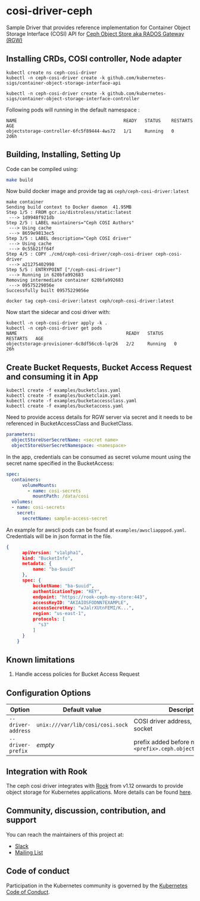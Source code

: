 # cosi-driver-ceph

Sample Driver that provides reference implementation for Container Object Storage Interface (COSI) API for [Ceph Object Store aka RADOS Gateway (RGW)](https://docs.ceph.com/en/latest/man/8/radosgw/)

## Installing CRDs, COSI controller, Node adapter

```console
kubectl create ns ceph-cosi-driver
kubectl -n ceph-cosi-driver create -k github.com/kubernetes-sigs/container-object-storage-interface-api

kubectl -n ceph-cosi-driver create -k github.com/kubernetes-sigs/container-object-storage-interface-controller
```

Following pods will running in the default namespace :

```console
NAME                                        READY   STATUS    RESTARTS   AGE
objectstorage-controller-6fc5f89444-4ws72   1/1     Running   0          2d6h
```

## Building, Installing, Setting Up

Code can be compiled using:

```bash
make build
```

Now build docker image and provide tag as `ceph/ceph-cosi-driver:latest`

```console
make container
Sending build context to Docker daemon  41.95MB
Step 1/5 : FROM gcr.io/distroless/static:latest
 ---> 1d9948f921db
Step 2/5 : LABEL maintainers="Ceph COSI Authors"
 ---> Using cache
 ---> 8659e9813ec5
Step 3/5 : LABEL description="Ceph COSI driver"
 ---> Using cache
 ---> 0c55b21ff64f
Step 4/5 : COPY ./cmd/ceph-cosi-driver/ceph-cosi-driver ceph-cosi-driver
 ---> a21275402998
Step 5/5 : ENTRYPOINT ["/ceph-cosi-driver"]
 ---> Running in 620bfa992683
Removing intermediate container 620bfa992683
 ---> 09575229056e
Successfully built 09575229056e

docker tag ceph-cosi-driver:latest ceph/ceph-cosi-driver:latest
```

Now start the sidecar and cosi driver with:

```console
kubectl -n ceph-cosi-driver apply -k .
kubectl -n ceph-cosi-driver get pods
NAME                                         READY   STATUS    RESTARTS   AGE
objectstorage-provisioner-6c8df56cc6-lqr26   2/2     Running   0          26h
```

## Create Bucket Requests, Bucket Access Request and consuming it in App

```console
kubectl create -f examples/bucketclass.yaml
kubectl create -f examples/bucketclaim.yaml
kubectl create -f examples/bucketaccessclass.yaml
kubectl create -f examples/bucketaccess.yaml
```

Need to provide access details for RGW server via secret and it needs to be referenced in BucketAccessClass and BucketClass.

```yaml
parameters:
  objectStoreUserSecretName: <secret name>
  objectStoreUserSecretNamespace: <namespace>
```

In the app, credentials can be consumed as secret volume mount using the secret name specified in the BucketAccess:

```yaml
spec:
  containers:
      volumeMounts:
        - name: cosi-secrets
          mountPath: /data/cosi
  volumes:
  - name: cosi-secrets
    secret:
      secretName: sample-access-secret
```

An example for awscli pods can be found at `examples/awscliapppod.yaml`. Credentials will be in json format in the file.

```json
{
      apiVersion: "v1alpha1",
      kind: "BucketInfo",
      metadata: {
          name: "ba-$uuid"
      },
      spec: {
          bucketName: "ba-$uuid",
          authenticationType: "KEY",
          endpoint: "https://rook-ceph-my-store:443",
          accessKeyID: "AKIAIOSFODNN7EXAMPLE",
          accessSecretKey: "wJalrXUtnFEMI/K...",
          region: "us-east-1",
          protocols: [
            "s3"
          ]
      }
    }
```

## Known limitations

1. Handle access policies for Bucket Access Request

## Configuration Options

| Option                    | Default value                          | Description                                                        |
| ------------------------- | -------------------------------------- | -------------------------------------------------------------------|
| `--driver-address`        | `unix:///var/lib/cosi/cosi.sock`       | COSI driver address, must be a UNIX socket                         |
| `--driver-prefix`         |  _empty_                               | prefix added before name, e.g, `<prefix>.ceph.objectstorage.k8s.io`|

## Integration with Rook

The ceph cosi driver integrates with [Rook](https://rook.io/) from v1.12 onwards to provide object storage for Kubernetes applications. More details can be found [here](https://rook.io/docs/rook/v1.12/Storage-Configuration/Object-Storage-RGW/cosi/).

## Community, discussion, contribution, and support

You can reach the maintainers of this project at:

- [Slack](https://kubernetes.slack.com/messages/sig-storage)
- [Mailing List](https://groups.google.com/forum/#!forum/kubernetes-sig-storage)

## Code of conduct

Participation in the Kubernetes community is governed by the [Kubernetes Code of Conduct](code-of-conduct.md).
